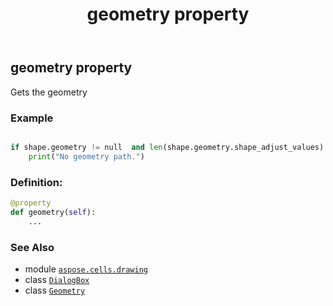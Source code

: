 ﻿---
title: geometry property
second_title: Aspose.Cells for Python via .NET API References
description: 
type: docs
weight: 380
url: /aspose.cells.drawing/dialogbox/geometry/
is_root: false
---

## geometry property


Gets the geometry

### Example 


```python

if shape.geometry != null  and len(shape.geometry.shape_adjust_values) == 0:
    print("No geometry path.")

```
### Definition:
```python
@property
def geometry(self):
    ...
```

### See Also
* module [`aspose.cells.drawing`](../../)
* class [`DialogBox`](/cells/python-net/aspose.cells.drawing/dialogbox)
* class [`Geometry`](/cells/python-net/aspose.cells.drawing/geometry)

